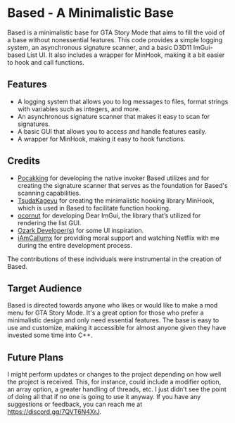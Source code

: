 # Based - A Minimalistic Base

Based is a minimalistic base for GTA Story Mode that aims to fill the void of a base without nonessential features. This code provides a simple logging system, an asynchronous signature scanner, and a basic D3D11 ImGui-based List UI. It also includes a wrapper for MinHook, making it a bit easier to hook and call functions.

## Features

* A logging system that allows you to log messages to files, format strings with variables such as integers, and more.
* An asynchronous signature scanner that makes it easy to scan for signatures.
* A basic GUI that allows you to access and handle features easily.
* A wrapper for MinHook, making it easy to hook functions.

## Credits

* [Pocakking](https://github.com/Pocakking) for developing the native invoker Based utilizes and for creating the signature scanner that serves as the foundation for Based's scanning capabilities.
* [TsudaKageyu](https://github.com/TsudaKageyu) for creating the minimalistic hooking library MinHook, which is used in Based to facilitate function hooking.
* [ocornut](https://github.com/ocornut) for developing Dear ImGui, the library that’s utilized for rendering the list GUI.
* [Ozark Developer(s)](https://ozark.gg/) for some UI inspiration.
* [iAmCallumx](https://github.com/iAmCallumx) for providing moral support and watching Netflix with me during the entire development process. 

The contributions of these individuals were instrumental in the creation of Based.

## Target Audience

Based is directed towards anyone who likes or would like to make a mod menu for GTA Story Mode. It's a great option for those who prefer a minimalistic design and only need essential features. The base is easy to use and customize, making it accessible for almost anyone given they have invested some time into C++.

## Future Plans

I might perform updates or changes to the project depending on how well the project is received. This, for instance, could include a modifier option, an array option, a greater handling of threads, etc. I just didn’t see the point of doing all that if no one is going to use it anyway. If you have any suggestions or feedback, you can reach me at https://discord.gg/7QVT6N4XrJ.
